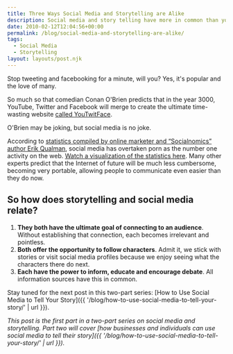 ```yaml
---
title: Three Ways Social Media and Storytelling are Alike
description: Social media and story telling have more in common than you might think.
date: 2010-02-12T12:04:56+00:00
permalink: /blog/social-media-and-storytelling-are-alike/
tags:
  - Social Media
  - Storytelling
layout: layouts/post.njk
---
```


Stop tweeting and facebooking for a minute, will you? Yes, it's popular and the love of many.

So much so that comedian Conan O'Brien predicts that in the year 3000, YouTube, Twitter and Facebook will merge to create the ultimate time-wasting website [called YouTwitFace](http://www.youtube.com/watch?v=Bmk9CjEha8A).

O'Brien may be joking, but social media is no joke.

According to [statistics compiled by online marketer and &#8220;Socialnomics&#8221; author Erik Qualman](http://socialnomics.net/2009/08/11/statistics-show-social-media-is-bigger-than-you-think/), social media has overtaken porn as the number one activity on the web. [Watch a visualization of the statistics here](http://www.youtube.com/watch?v=sIFYPQjYhv8). Many other experts predict that the Internet of future will be much less cumbersome, becoming very portable, allowing people to communicate even easier than they do now.

## So how does storytelling and social media relate?

  1. **They both have the ultimate goal of connecting to an audience**. Without establishing that connection, each becomes irrelevant and pointless.
  2. **Both offer the opportunity to follow characters**. Admit it, we stick with stories or visit social media profiles because we enjoy seeing what the characters there do next.
  3. **Each have the power to inform, educate and encourage debate**. All information sources have this in common.

Stay tuned for the next post in this two-part series:&nbsp;[How to Use Social Media to Tell Your Story]({{ '/blog/how-to-use-social-media-to-tell-your-story/' | url }}).

_This post is the first part in a two-part series on social media and storytelling. Part two will cover&nbsp;[how businesses and individuals can use social media to tell their story]({{ '/blog/how-to-use-social-media-to-tell-your-story/' | url }})._

